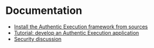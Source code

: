 # Documentation

- [Install the Authentic Execution framework from sources](install-from-sources.md)
- [Tutorial: develop an Authentic Execution application](tutorial-develop-apps.md)
- [Security discussion](security-discussion.md)